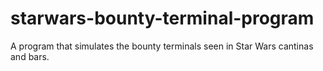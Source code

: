 # starwars-bounty-terminal-program
A program that simulates the bounty terminals seen in Star Wars cantinas and bars.
